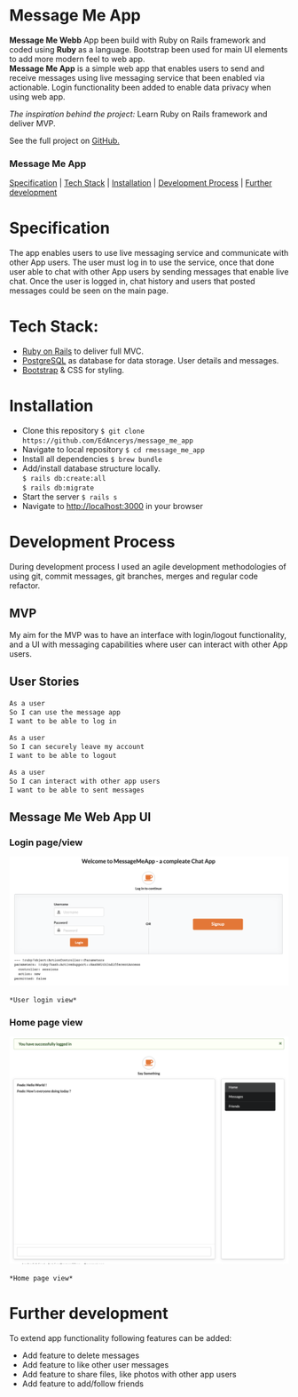 # Message Me App

**Message Me Webb** App been build with Ruby on Rails framework and coded using **Ruby** as a language. Bootstrap been used for main UI elements to add more modern feel to web app.  
**Message Me App** is a simple web app that enables users to send and receive messages using live messaging service that been enabled via actionable. Login functionality been added to enable data privacy when using web app.

_The inspiration behind the project:_ Learn Ruby on Rails framework and deliver MVP.

See the full project on [GitHub.][1]

### Message Me App

[Specification](#specification) | [Tech Stack](#tech-stack) | [Installation](#installation) | [Development Process](#development-process) | [Further development](#further-development)

# Specification

The app enables users to use live messaging service and communicate with other App users.
The user must log in to use the service, once that done user able to chat with other App users by sending messages that enable live chat.
Once the user is logged in, chat history and users that posted messages could be seen on the main page.

# Tech Stack:

- [Ruby on Rails](https://rubyonrails.org/) to deliver full MVC.
- [PostgreSQL](https://www.postgresql.org/) as database for data storage. User details and messages.
- [Bootstrap](https://getbootstrap.com/) & CSS for styling.

# Installation

- Clone this repository
  `$ git clone https://github.com/EdAncerys/message_me_app`
- Navigate to local repository
  `$ cd rmessage_me_app`
- Install all dependencies
  `$ brew bundle`
- Add/install database structure locally.  
  `$ rails db:create:all`  
  `$ rails db:migrate`
- Start the server
  `$ rails s`
- Navigate to [http://localhost:3000](http://localhost:3000) in your browser

# Development Process

During development process I used an agile development methodologies of using git, commit messages, git branches, merges and regular code refactor.

## MVP

My aim for the MVP was to have an interface with login/logout functionality, and a UI with messaging capabilities where user can interact with other App users.

## User Stories

```
As a user
So I can use the message app
I want to be able to log in
```

```
As a user
So I can securely leave my account
I want to be able to logout
```

```
As a user
So I can interact with other app users
I want to be able to sent messages
```

## Message Me Web App UI

### Login page/view

<p align="center">
    <img width="600" src="app/assets/images/message-me-app-01.png">

    *User login view*

</p>

### Home page view

<p align="center">
    <img width="600" src="app/assets/images/message-me-app-02.png">  
    
    *Home page view*
</p>

# Further development

To extend app functionality following features can be added:

- Add feature to delete messages
- Add feature to like other user messages
- Add feature to share files, like photos with other app users
- Add feature to add/follow friends

[1]: https://github.com/EdAncerys/message_me_app
